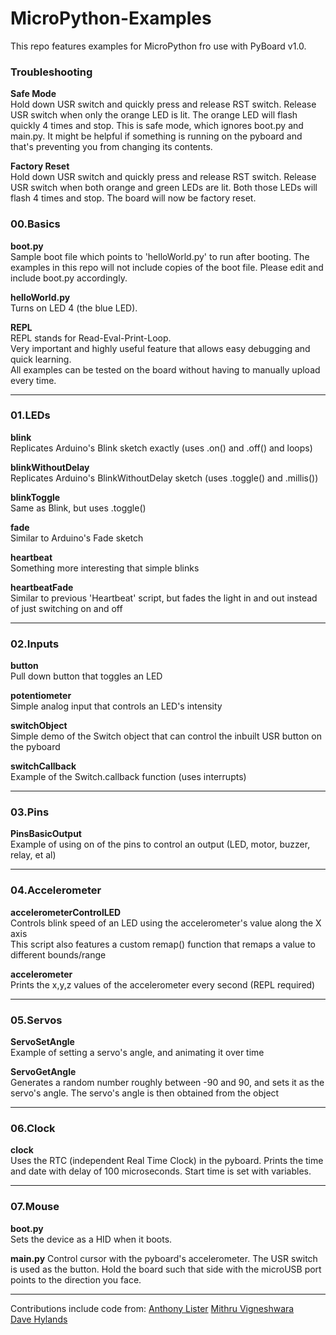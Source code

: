 MicroPython-Examples
====================

This repo features examples for MicroPython fro use with PyBoard v1.0.

### Troubleshooting

__Safe Mode__  
Hold down USR switch and quickly press and release RST switch. Release USR switch when only the orange LED is lit. The orange LED will flash quickly 4 times and stop. This is safe mode, which ignores boot.py and main.py. It might be helpful if something is running on the pyboard and that's preventing you from changing its contents.

__Factory Reset__  
Hold down USR switch and quickly press and release RST switch. Release USR switch when both orange and green LEDs are lit. Both those LEDs will flash 4 times and stop. The board will now be factory reset.


### 00.Basics

__boot.py__  
Sample boot file which points to 'helloWorld.py' to run after booting. The examples in this repo will not include copies of the boot file. Please edit and include boot.py accordingly. 

__helloWorld.py__  
Turns on LED 4 (the blue LED).

__REPL__  
REPL stands for Read-Eval-Print-Loop.  
Very important and highly useful feature that allows easy debugging and quick learning.  
All examples can be tested on the board without having to manually upload every time. 

---
  
### 01.LEDs

__blink__  
Replicates Arduino's Blink sketch exactly (uses .on() and .off() and loops) 

__blinkWithoutDelay__  
Replicates Arduino's BlinkWithoutDelay sketch (uses .toggle() and .millis())

__blinkToggle__  
Same as Blink, but uses .toggle()

__fade__  
Similar to Arduino's Fade sketch

__heartbeat__  
Something more interesting that simple blinks 

__heartbeatFade__  
Similar to previous 'Heartbeat' script, but fades the light in and out instead of just switching on and off  

---

### 02.Inputs

__button__  
Pull down button that toggles an LED

__potentiometer__  
Simple analog input that controls an LED's intensity

__switchObject__  
Simple demo of the Switch object that can control the inbuilt USR button on the pyboard

__switchCallback__  
Example of the Switch.callback function (uses interrupts)

---

### 03.Pins

__PinsBasicOutput__  
Example of using on of the pins to control an output (LED, motor, buzzer, relay, et al)

---

### 04.Accelerometer

__accelerometerControlLED__  
Controls blink speed of an LED using the accelerometer's value along the X axis  
This script also features a custom remap() function that remaps a value to different bounds/range  

__accelerometer__  
Prints the x,y,z values of the accelerometer every second (REPL required)  

---

### 05.Servos

__ServoSetAngle__  
Example of setting a servo's angle, and animating it over time

__ServoGetAngle__  
Generates a random number roughly between -90 and 90, and sets it as the servo's angle. The servo's angle is then obtained from the object

---

### 06.Clock

__clock__  
Uses the RTC (independent Real Time Clock) in the pyboard. Prints the time and date with delay of 100 microseconds. Start time is set with variables.

---

### 07.Mouse

__boot.py__  
Sets the device as a HID when it boots.

__main.py__
Control cursor with the pyboard's accelerometer. The USR switch is used as the button. Hold the board such that side with the microUSB port points to the direction you face.

---


Contributions include code from:
[Anthony Lister](https://github.com/anthlis/MicroPython-Examples/)
[Mithru Vigneshwara](https://github.com/mithru/MicroPython-Examples/)  
[Dave Hylands](https://github.com/dhylands/upy-examples/)

